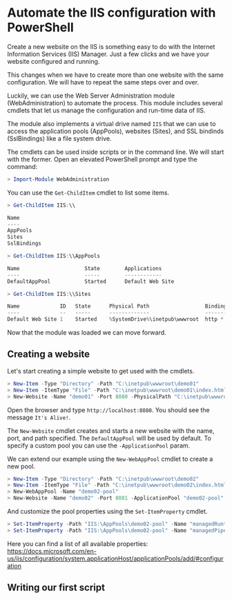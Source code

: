 # Automate the IIS configuration with PowerShell

Create a new website on the IIS is something easy to do with the Internet Information Services (IIS) Manager. Just a few clicks and we have your website configured and running.

This changes when we have to create more than one website with the same configuration. We will have to repeat the same steps over and over.

Luckily, we can use the Web Server Administration module (WebAdministration) to automate the process. This module includes several cmdlets that let us manage the configuration and run-time data of IIS.

The module also implements a virtual drive named `IIS` that we can use to access the application pools (AppPools), websites (Sites), and SSL bindinds (SslBindings) like a file system drive. 

The cmdlets can be used inside scripts or in the command line. We will start with the former. Open an elevated PowerShell prompt and type the command:

```powershell
> Import-Module WebAdministration
```

You can use the `Get-ChildItem` cmdlet to list some items.

```powershell
> Get-ChildItem IIS:\\

Name
----
AppPools
Sites
SslBindings

> Get-ChildItem IIS:\\AppPools

Name                     State        Applications
----                     -----        ------------
DefaultAppPool           Started      Default Web Site

> Get-ChildItem IIS:\\Sites

Name             ID   State      Physical Path                  Bindings
----             --   -----      -------------                  --------
Default Web Site 1    Started    %SystemDrive%\inetpub\wwwroot  http *:80:
```

Now that the module was loaded we can move forward.

## Creating a website

Let's start creating a simple website to get used with the cmdlets.

```powershell
> New-Item -Type "Directory" -Path "C:\inetpub\wwwroot\demo01"
> New-Item -ItemType "File" -Path "C:\inetpub\wwwroot\demo01\index.html" -Value "It's Alive!"
> New-Website -Name "demo01" -Port 8080 -PhysicalPath "C:\inetpub\wwwroot\demo01"
```

Open the browser and type `http://localhost:8080`. You should see the message `It's Alive!`.

The `New-Website` cmdlet creates and starts a new website with the name, port, and path specified. The `DefaultAppPool` will be used by default. To specify a custom pool you can use the `-ApplicationPool` param.

We can extend our example using the `New-WebAppPool` cmdlet to create a new pool.

```powershell
> New-Item -Type "Directory" -Path "C:\inetpub\wwwroot\demo02"
> New-Item -ItemType "File" -Path "C:\inetpub\wwwroot\demo02\index.html" -Value "It's Alive!"
> New-WebAppPool -Name "demo02-pool"
> New-Website -Name "demo02" -Port 8081 -ApplicationPool "demo02-pool" -PhysicalPath "C:\inetpub\wwwroot\demo02"
```

And customize the pool properties using the `Set-ItemProperty` cmdlet.

```powershell
> Set-ItemProperty -Path "IIS:\AppPools\demo02-pool" -Name "managedRuntimeVersion" -Value "v4.0"
> Set-ItemProperty -Path "IIS:\AppPools\demo02-pool" -Name "managedPipelineMode" -Value "Integrated"
```

Here you can find a list of all available properties: https://docs.microsoft.com/en-us/iis/configuration/system.applicationHost/applicationPools/add/#configuration

## Writing our first script

